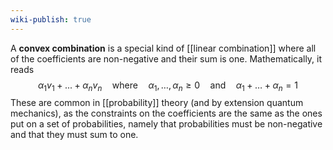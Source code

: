 ```yaml
---
wiki-publish: true
---
```

A **convex combination** is a special kind of [[linear combination]] where all of the coefficients are non-negative and their sum is one. Mathematically, it reads
$$\alpha_{1}v_{1}+...+\alpha_{n}v_{n}\quad\text{where}\quad \alpha_{1},\ldots,\alpha_{n}\geq 0\quad\text{and}\quad \alpha_{1}+\ldots+\alpha_{n}=1$$
These are common in [[probability]] theory (and by extension quantum mechanics), as the constraints on the coefficients are the same as the ones put on a set of probabilities, namely that probabilities must be non-negative and that they must sum to one.